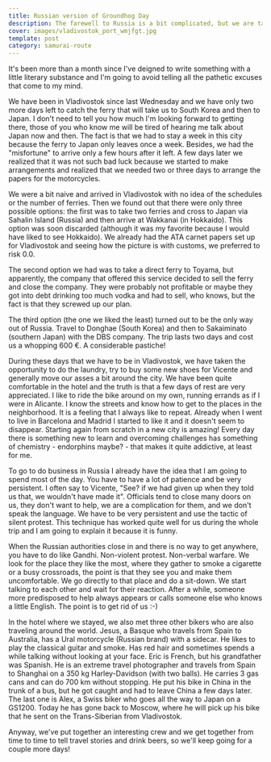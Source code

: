 ```yaml
---
title: Russian version of Groundhog Day
description: The farewell to Russia is a bit complicated, but we are taking it with patience and as much good humor as possible
cover: images/vladivostok_port_wmjfgt.jpg
template: post
category: samurai-route
---
```


It's been more than a month since I've deigned to write something with a little literary substance and I'm going to avoid telling all the pathetic excuses that come to my mind.

We have been in Vladivostok since last Wednesday and we have only two more days left to catch the ferry that will take us to South Korea and then to Japan. I don't need to tell you how much I'm looking forward to getting there, those of you who know me will be tired of hearing me talk about Japan now and then. The fact is that we had to stay a week in this city because the ferry to Japan only leaves once a week. Besides, we had the "misfortune" to arrive only a few hours after it left. A few days later we realized that it was not such bad luck because we started to make arrangements and realized that we needed two or three days to arrange the papers for the motorcycles.

We were a bit naive and arrived in Vladivostok with no idea of the schedules or the number of ferries. Then we found out that there were only three possible options: the first was to take two ferries and cross to Japan via Sahalin Island (Russia) and then arrive at Wakkanai (in Hokkaido). This option was soon discarded (although it was my favorite because I would have liked to see Hokkaido). We already had the ATA carnet papers set up for Vladivostok and seeing how the picture is with customs, we preferred to risk 0.0.

The second option we had was to take a direct ferry to Toyama, but apparently, the company that offered this service decided to sell the ferry and close the company. They were probably not profitable or maybe they got into debt drinking too much vodka and had to sell, who knows, but the fact is that they screwed up our plan.

The third option (the one we liked the least) turned out to be the only way out of Russia. Travel to Donghae (South Korea) and then to Sakaiminato (southern Japan) with the DBS company. The trip lasts two days and cost us a whopping 600 €. A considerable pastiche!

During these days that we have to be in Vladivostok, we have taken the opportunity to do the laundry, try to buy some new shoes for Vicente and generally move our asses a bit around the city. We have been quite comfortable in the hotel and the truth is that a few days of rest are very appreciated. I like to ride the bike around on my own, running errands as if I were in Alicante. I know the streets and know how to get to the places in the neighborhood. It is a feeling that I always like to repeat. Already when I went to live in Barcelona and Madrid I started to like it and it doesn't seem to disappear. Starting again from scratch in a new city is amazing! Every day there is something new to learn and overcoming challenges has something of chemistry - endorphins maybe? - that makes it quite addictive, at least for me.

To go to do business in Russia I already have the idea that I am going to spend most of the day. You have to have a lot of patience and be very persistent. I often say to Vicente, "See? if we had given up when they told us that, we wouldn't have made it". Officials tend to close many doors on us, they don't want to help, we are a complication for them, and we don't speak the language. We have to be very persistent and use the tactic of silent protest. This technique has worked quite well for us during the whole trip and I am going to explain it because it is funny.

When the Russian authorities close in and there is no way to get anywhere, you have to do like Gandhi. Non-violent protest. Non-verbal warfare. We look for the place they like the most, where they gather to smoke a cigarette or a busy crossroads, the point is that they see you and make them uncomfortable. We go directly to that place and do a sit-down. We start talking to each other and wait for their reaction. After a while, someone more predisposed to help always appears or calls someone else who knows a little English. The point is to get rid of us :-)

In the hotel where we stayed, we also met three other bikers who are also traveling around the world. Jesus, a Basque who travels from Spain to Australia, has a Ural motorcycle (Russian brand) with a sidecar. He likes to play the classical guitar and smoke. Has red hair and sometimes spends a while talking without looking at your face. Eric is French, but his grandfather was Spanish. He is an extreme travel photographer and travels from Spain to Shanghai on a 350 kg Harley-Davidson (with two balls). He carries 3 gas cans and can do 700 km without stopping. He put his bike in China in the trunk of a bus, but he got caught and had to leave China a few days later. The last one is Alex, a Swiss biker who goes all the way to Japan on a GS1200. Today he has gone back to Moscow, where he will pick up his bike that he sent on the Trans-Siberian from Vladivostok.

Anyway, we've put together an interesting crew and we get together from time to time to tell travel stories and drink beers, so we'll keep going for a couple more days!
